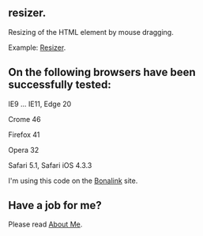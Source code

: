 ## resizer. 

Resizing of the HTML element by mouse dragging.

Example: <a href='https://anhr.github.io/resizer/' target="_blank">Resizer</a>.

## On the following browsers have been successfully tested:

IE9 ... IE11, Edge 20

Crome 46

Firefox 41

Opera 32

Safari 5.1, Safari iOS 4.3.3


I'm using this code on the <a href='http://bonalink.hopto.org/Chat/' target="_blank">Bonalink</a> site.

## Have a job for me?
Please read <a href='https://anhr.github.io/AboutMe/' target="_blank">About Me</a>.


